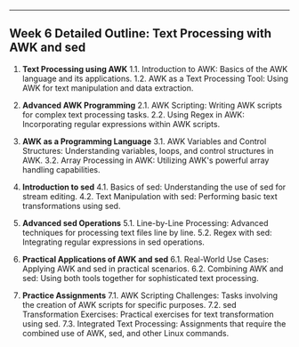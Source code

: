 ---
## Week 6 Detailed Outline: Text Processing with AWK and sed

1. **Text Processing using AWK**
    1.1. Introduction to AWK: Basics of the AWK language and its applications.
    1.2. AWK as a Text Processing Tool: Using AWK for text manipulation and data extraction.

2. **Advanced AWK Programming**
    2.1. AWK Scripting: Writing AWK scripts for complex text processing tasks.
    2.2. Using Regex in AWK: Incorporating regular expressions within AWK scripts.

3. **AWK as a Programming Language**
    3.1. AWK Variables and Control Structures: Understanding variables, loops, and control structures in AWK.
    3.2. Array Processing in AWK: Utilizing AWK's powerful array handling capabilities.

4. **Introduction to sed**
    4.1. Basics of sed: Understanding the use of sed for stream editing.
    4.2. Text Manipulation with sed: Performing basic text transformations using sed.

5. **Advanced sed Operations**
    5.1. Line-by-Line Processing: Advanced techniques for processing text files line by line.
    5.2. Regex with sed: Integrating regular expressions in sed operations.

6. **Practical Applications of AWK and sed**
    6.1. Real-World Use Cases: Applying AWK and sed in practical scenarios.
    6.2. Combining AWK and sed: Using both tools together for sophisticated text processing.

7. **Practice Assignments**
    7.1. AWK Scripting Challenges: Tasks involving the creation of AWK scripts for specific purposes.
    7.2. sed Transformation Exercises: Practical exercises for text transformation using sed.
    7.3. Integrated Text Processing: Assignments that require the combined use of AWK, sed, and other Linux commands.